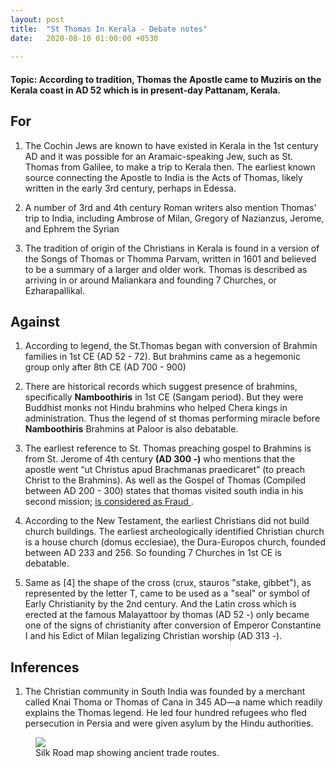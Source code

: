 ```yaml
---
layout: post
title:  "St Thomas In Kerala - Debate notes"
date:   2020-08-10 01:00:00 +0530
 
---
```


#### Topic: According to tradition, Thomas the Apostle came to Muziris on the Kerala coast in AD 52 which is in present-day Pattanam, Kerala.


## For

1. The Cochin Jews are known to have existed in Kerala in the 1st century AD and it was possible for an Aramaic-speaking Jew, such as St. Thomas from Galilee, to make a trip to Kerala then. The earliest known source connecting the Apostle to India is the Acts of Thomas, likely written in the early 3rd century, perhaps in Edessa. 

2. A number of 3rd and 4th century Roman writers also mention Thomas' trip to India, including Ambrose of Milan, Gregory of Nazianzus, Jerome, and Ephrem the Syrian

3. The tradition of origin of the Christians in Kerala is found in a version of the Songs of Thomas or Thomma Parvam, written in 1601 and believed to be a summary of a larger and older work. Thomas is described as arriving in or around Maliankara and founding 7 Churches, or Ezharapallikal.




## Against

1. According to legend, the St.Thomas began with conversion of Brahmin families in 1st CE (AD 52 -  72). But brahmins came as a hegemonic group only after 8th CE (AD 700 - 900)

2. There are historical records which suggest presence of brahmins, specifically <b>Namboothiris</b> in 1st CE (Sangam period). But they were Buddhist monks not Hindu brahmins who helped Chera kings in administration. Thus the legend of st thomas performing miracle before <b> Namboothiris</b> Brahmins at Paloor is also debatable.

3. The earliest reference to St. Thomas preaching gospel to Brahmins is from St. Jerome of 4th century <b> (AD 300 -)</b>  who mentions that the apostle went “ut Christus apud Brachmanas praedicaret” (to preach Christ to the Brahmins).  As well as the Gospel of Thomas (Compiled between AD 200 - 300)  states that thomas visited south india in his second mission; [ is considered as Fraud ](https://www.christiancourier.com/articles/554-is-the-gospel-of-thomas-real-or-fake).

4. According to the New Testament, the earliest Christians did not build church buildings. The earliest archeologically identified Christian church is a house church (domus ecclesiae), the Dura-Europos church, founded between AD 233 and 256. So founding 7 Churches in 1st CE is debatable.

5. Same as [4] the shape of the cross (crux, stauros "stake, gibbet"), as represented by the letter T, came to be used as a "seal" or symbol of Early Christianity by the 2nd century. And the Latin cross which is erected at the famous Malayattoor by thomas (AD 52 -) only became one of the signs of christianity after conversion of Emperor Constantine I and his Edict of Milan legalizing Christian worship (AD 313 -). 


## Inferences

1. The Christian community in South India was founded by a merchant called Knai Thoma or Thomas of Cana in 345 AD—a name which readily explains the Thomas legend. He led four hundred refugees who fled persecution in Persia and were given asylum by the Hindu authorities.

<figure>
<img src="https://upload.wikimedia.org/wikipedia/commons/thumb/7/74/Silk_route.jpg/1024px-Silk_route.jpg">

  <figcaption>Silk Road map showing ancient trade routes.</figcaption>
</figure>